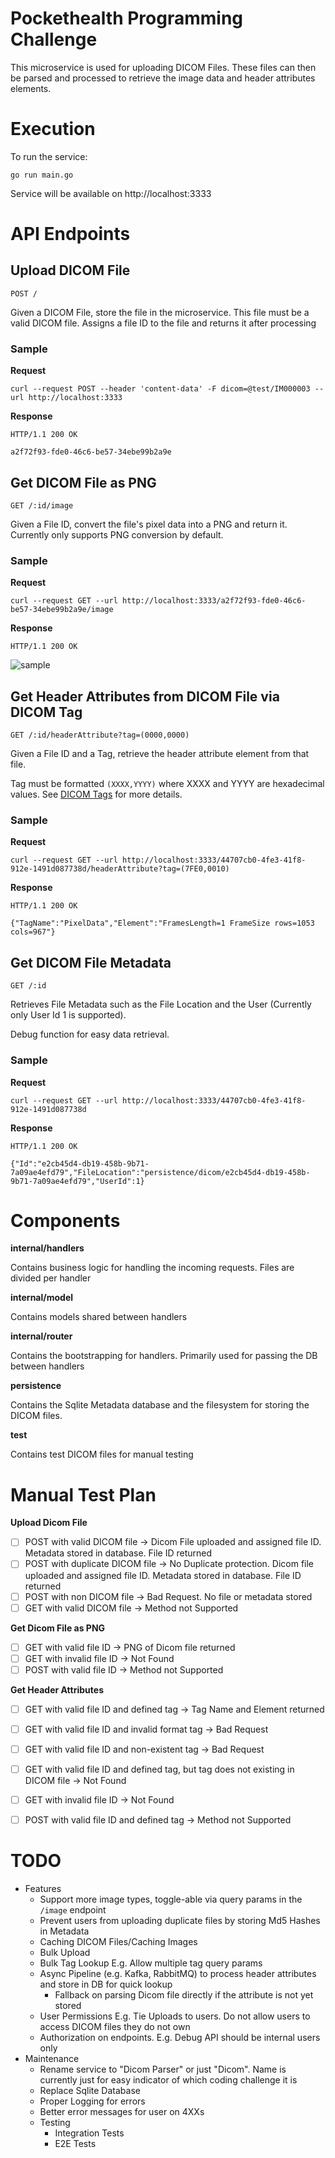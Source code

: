 # Pockethealth Programming Challenge

This microservice is used for uploading DICOM Files. These files can then be parsed and processed to retrieve the image data and header attributes elements.

# Execution

To run the service:

```
go run main.go
```

Service will be available on http://localhost:3333

# API Endpoints

## Upload DICOM File

`POST /`

Given a DICOM File, store the file in the microservice. This file must be a valid DICOM file. Assigns a file ID to the file and returns it after processing

### Sample

**Request**
```
curl --request POST --header 'content-data' -F dicom=@test/IM000003 --url http://localhost:3333
```

**Response**
```
HTTP/1.1 200 OK

a2f72f93-fde0-46c6-be57-34ebe99b2a9e
```

## Get DICOM File as PNG 

`GET /:id/image`

Given a File ID, convert the file's pixel data into a PNG and return it. Currently only supports PNG conversion by default.

### Sample

**Request**
```
curl --request GET --url http://localhost:3333/a2f72f93-fde0-46c6-be57-34ebe99b2a9e/image
```

**Response**
```
HTTP/1.1 200 OK
```

![sample](./sample.png)

## Get Header Attributes from DICOM File via DICOM Tag

`GET /:id/headerAttribute?tag=(0000,0000)`

Given a File ID and a Tag, retrieve the header attribute element from that file.

Tag must be formatted `(XXXX,YYYY)` where XXXX and YYYY are hexadecimal values. See [DICOM Tags](https://www.dicomlibrary.com/dicom/dicom-tags/) for more details.

### Sample

**Request**
```
curl --request GET --url http://localhost:3333/44707cb0-4fe3-41f8-912e-1491d087738d/headerAttribute?tag=(7FE0,0010)
```

**Response**
```
HTTP/1.1 200 OK

{"TagName":"PixelData","Element":"FramesLength=1 FrameSize rows=1053 cols=967"}
```

## Get DICOM File Metadata 

`GET /:id`

Retrieves File Metadata such as the File Location and the User (Currently only User Id 1 is supported).

Debug function for easy data retrieval. 

### Sample

**Request**
```
curl --request GET --url http://localhost:3333/44707cb0-4fe3-41f8-912e-1491d087738d
```

**Response**
```
HTTP/1.1 200 OK

{"Id":"e2cb45d4-db19-458b-9b71-7a09ae4efd79","FileLocation":"persistence/dicom/e2cb45d4-db19-458b-9b71-7a09ae4efd79","UserId":1}
```

# Components

**internal/handlers**

Contains business logic for handling the incoming requests. Files are divided per handler

**internal/model**

Contains models shared between handlers

**internal/router**

Contains the bootstrapping for handlers. Primarily used for passing the DB between handlers

**persistence**

Contains the Sqlite Metadata database and the filesystem for storing the DICOM files. 

**test**

Contains test DICOM files for manual testing

# Manual Test Plan

**Upload Dicom File**

- [ ] POST with valid DICOM file -> Dicom File uploaded and assigned file ID. Metadata stored in database. File ID returned
- [ ] POST with duplicate DICOM file -> No Duplicate protection. Dicom file uploaded and assigned file ID. Metadata stored in database. File ID returned
- [ ] POST with non DICOM file -> Bad Request. No file or metadata stored
- [ ] GET with valid DICOM file -> Method not Supported

**Get Dicom File as PNG**

- [ ] GET with valid file ID -> PNG of Dicom file returned
- [ ] GET with invalid file ID -> Not Found
- [ ] POST with valid file ID -> Method not Supported

**Get Header Attributes**

- [ ] GET with valid file ID and defined tag -> Tag Name and Element returned
- [ ] GET with valid file ID and invalid format tag -> Bad Request
- [ ] GET with valid file ID and non-existent tag -> Bad Request
- [ ] GET with valid file ID and defined tag, but tag does not existing in DICOM file -> Not Found
- [ ] GET with invalid file ID -> Not Found
- [ ] POST with valid file ID and defined tag -> Method not Supported


# TODO
* Features
  * Support more image types, toggle-able via query params in the `/image` endpoint
  * Prevent users from uploading duplicate files by storing Md5 Hashes in Metadata
  * Caching DICOM Files/Caching Images
  * Bulk Upload
  * Bulk Tag Lookup E.g. Allow multiple tag query params
  * Async Pipeline (e.g. Kafka, RabbitMQ) to process header attributes and store in DB for quick lookup
    * Fallback on parsing Dicom file directly if the attribute is not yet stored
  * User Permissions E.g. Tie Uploads to users. Do not allow users to access DICOM files they do not own
  * Authorization on endpoints. E.g. Debug API should be internal users only
* Maintenance
  * Rename service to "Dicom Parser" or just "Dicom". Name is currently just for easy indicator of which coding challenge it is
  * Replace Sqlite Database
  * Proper Logging for errors
  * Better error messages for user on 4XXs
  * Testing
    * Integration Tests
    * E2E Tests